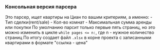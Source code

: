 ### Консольная версия парсера
Это парсер, ищет квартиры на Циан по вашим критериям, а именно:
    - Тип сделки(rent/sale)
    - Кол-во комнат
    - Максимальная сумма аренды или покупки
По умолчанию парсит только первые пять страниц, но это можно изменить
в цикле `while pages <= n:`, где n - нужное количество страниц
По итогу создает файл `.xlsx` в корне проекта с записанными квартирами в формате "ссылка - цена"